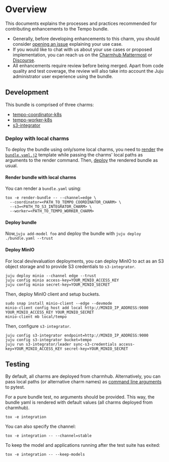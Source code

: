 # Overview

This documents explains the processes and practices recommended for
contributing enhancements to the Tempo bundle.

- Generally, before developing enhancements to this charm, you should consider
  [opening an issue](https://github.com/canonical/tempo-bundle) explaining
  your use case.
- If you would like to chat with us about your use cases or proposed
  implementation, you can reach us on the
  [Charmhub Mattermost](https://chat.charmhub.io/charmhub/channels/charm-dev)
  or [Discourse](https://discourse.charmhub.io/).
- All enhancements require review before being merged.
  Apart from code quality and test coverage, the review will also take into
  account the Juju administrator user experience using the bundle.

## Development

This bundle is comprised of three charms:

- [tempo-coordinator-k8s](https://github.com/canonical/tempo-coordinator-k8s-operator/)
- [tempo-worker-k8s](https://github.com/canonical/tempo-worker-k8s-operator/)
- [s3-integrator](https://github.com/canonical/s3-integrator)

### Deploy with local charms

To deploy the bundle using only/some local charms, you need to [render](#render-bundle) the
[`bundle.yaml.j2`](bundle.yaml.j2) template while passing the charms' local paths as arguments to the render command.
Then, [deploy](#deploy-bundle) the rendered bundle as usual.

#### Render bundle with local charms

You can render a `bundle.yaml` using:

```shell
tox -e render-bundle -- --channel=edge \
  --coordinator=<PATH_TO_TEMPO_COORDINATOR_CHARM> \
  --s3=<PATH_TO_S3_INTEGRATOR_CHARM> \
  --worker=<PATH_TO_TEMPO_WORKER_CHARM>
```

#### Deploy bundle

Now,`juju add-model foo` and deploy the bundle with `juju deploy ./bundle.yaml --trust`

#### Deploy MinIO

For local dev/evaluation deployments, you can deploy MinIO to act as an S3 object storage and to provide S3 credentials to `s3-integrator`.

```shell
juju deploy minio --channel edge --trust  
juju config minio access-key=YOUR_MINIO_ACCESS_KEY  
juju config minio secret-key=YOUR_MINIO_SECRET  
```

Then, deploy MinIO client and setup buckets.

```shell
sudo snap install minio-client --edge --devmode
minio-client config host add local http://MINIO_IP_ADDRESS:9000 YOUR_MINIO_ACCESS_KEY YOUR_MINIO_SECRET
minio-client mb local/tempo
```

Then, configure `s3-integrator`.

```shell
juju config s3-integrator endpoint=http://MINIO_IP_ADDRESS:9000
juju config s3-integrator bucket=tempo
juju run s3-integrator/leader sync-s3-credentials access-key=YOUR_MINIO_ACCESS_KEY secret-key=YOUR_MINIO_SECRET
```

## Testing

By default, all charms are deployed from charmhub. Alternatively, you can pass
local paths (or alternative charm names) as
[command line arguments](tests/integration/conftest.py) to pytest.

For a pure bundle test, no arguments should be provided. This way, the bundle
yaml is rendered with default values (all charms deployed from charmhub).

```shell
tox -e integration
```

You can also specify the channel:

```shell
tox -e integration -- --channel=stable
```

To keep the model and applications running after the test suite has exited:

```shell
tox -e integration -- --keep-models
```
